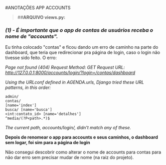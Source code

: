  #ANOTAÇÕES APP ACCOUNTS  

 
> ##**ARQUIVO views.py:** 

### _**(1) - É importante que o app de contas de usuários receba o nome de "accounts".**_
Eu tinha colocado "contas" e ficou dando um erro de caminho na parte do dashboard, que teria que redirecionar pra página de login, caso o login não tivesse sido feito.
O erro:


_Page not found (404)_
_Request Method: 	GET_
_Request URL: 	http://127.0.0.1:8000/accounts/login/?login=/contas/dashboard_

_Using the URLconf defined in AGENDA.urls, Django tried these URL patterns, in this order:_

    admin/
    contas/
    [name='index']
    busca/ [name='busca']
    <int:contato_id> [name='detalhes']
    ^media/(?P<path>.*)$

_The current path, accounts/login/, didn't match any of these._

**Depois de renomear o app para accounts e seus caminhos, o dashboard sem logar, foi sim para a página de login**

Não consegui descobrir como alterar o nome de accounts para contas para não dar erro sem precisar mudar de nome (na raiz do projeto).
